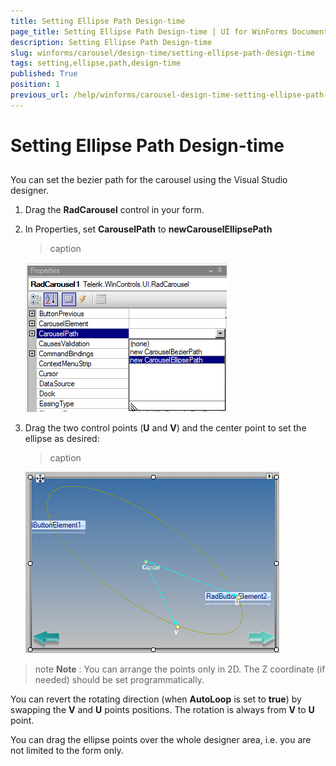```yaml
---
title: Setting Ellipse Path Design-time
page_title: Setting Ellipse Path Design-time | UI for WinForms Documentation
description: Setting Ellipse Path Design-time
slug: winforms/carousel/design-time/setting-ellipse-path-design-time
tags: setting,ellipse,path,design-time
published: True
position: 1
previous_url: /help/winforms/carousel-design-time-setting-ellipse-path-design-time.html
---
```


# Setting Ellipse Path Design-time



## 

You can set the bezier path for the carousel using the Visual Studio designer. 

1. Drag the __RadCarousel__ control in your form. 

2. In Properties, set __CarouselPath__ to __newCarouselEllipsePath__


	>caption 

	![carousel-design-time-setting-ellipse-path-design-time 001](images/carousel-design-time-setting-ellipse-path-design-time001.png)

3. Drag the two control points (__U__ and __V__) and the center point to set the ellipse as desired:


	>caption 

	![carousel-design-time-setting-ellipse-path-design-time 002](images/carousel-design-time-setting-ellipse-path-design-time002.png)

>note  __Note__ : You can arrange the points only in 2D. The Z coordinate (if needed) should be set programmatically.
>


You can revert the rotating direction (when __AutoLoop__ is set to __true__) by swapping the __V__ and __U__ points positions. The rotation is always from __V__ to __U__ point. 

You can drag the ellipse points over the whole designer area, i.e. you are not limited to the form only. 
